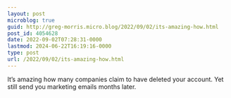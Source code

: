 ```yaml
---
layout: post
microblog: true
guid: http://greg-morris.micro.blog/2022/09/02/its-amazing-how.html
post_id: 4054628
date: 2022-09-02T07:28:31-0000
lastmod: 2024-06-22T16:19:16-0000
type: post
url: /2022/09/02/its-amazing-how.html
---
```

It’s amazing how many companies claim to have deleted your account. Yet still send you marketing emails months later. 

